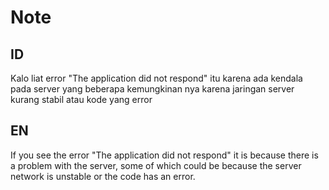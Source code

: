 # Note

## ID

Kalo liat error "The application did not respond" itu karena ada kendala pada server yang beberapa kemungkinan nya karena jaringan server kurang stabil atau kode yang error

## EN

If you see the error "The application did not respond" it is because there is a problem with the server, some of which could be because the server network is unstable or the code has an error.

